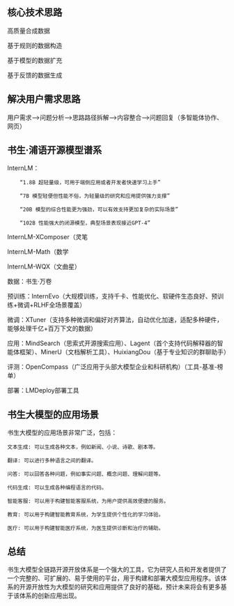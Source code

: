 ## 核心技术思路

高质量合成数据

基于规则的数据构造

基于模型的数据扩充

基于反馈的数据生成
## 解决用户需求思路

用户需求——>问题分析——>思路路径拆解——>内容整合——>问题回复（多智能体协作、网页）

## 书生·浦语开源模型谱系

InternLM：

        “1.8B 超轻量级，可用于端侧应用或者开发者快速学习上手”

        “7B 模型轻便但性能不俗，为轻量级的研究和应用提供强力支撑”

        “20B 模型的综合性能更为强劲，可以有效支持更加复杂的实际场景”

        “102B 性能强大的闭源模型，典型场景表现接近GPT-4”

InternLM-XComposer（灵笔

InternLM-Math（数学

InternLM-WQX（文曲星）

数据：书生·万卷

预训练：InternEvo（大规模训练，支持千卡、性能优化、软硬件生态良好、预训练+微调+RLHF全场景覆盖）

微调：XTuner（支持多种微调和偏好对齐算法，自动优化加速，适配多种硬件，能够处理千亿+百万下文的数据）

应用：MindSearch（思索式开源搜索应用）、Lagent（首个支持代码解释器的智能体框架）、MinerU（文档解析工具）、HuixiangDou（基于专业知识的群聊助手）

评测：OpenCompass（广泛应用于头部大模型企业和科研机构）（工具-基准-榜单）

部署：LMDeploy部署工具


## 书生大模型的应用场景

书生大模型的应用场景非常广泛，包括：

    文本生成: 可以生成各种文本，例如新闻、小说、诗歌、剧本等。

    翻译: 可以进行多种语言之间的翻译。

    问答: 可以回答各种问题，例如事实问题、概念问题、理解问题等。

    代码生成: 可以生成各种编程语言的代码。

    智能客服: 可以用于构建智能客服系统，为用户提供高效便捷的服务。

    教育: 可以用于构建智能教育系统，为学生提供个性化的学习体验。

    医疗: 可以用于构建智能医疗系统，为医生提供诊断和治疗的辅助。

## 总结

书生大模型全链路开源开放体系是一个强大的工具，它为研究人员和开发者提供了一个完整的、可扩展的、易于使用的平台，用于构建和部署大模型应用程序。该体系的开源开放性为大模型的研究和应用提供了良好的基础，预计未来将会有更多基于该体系的创新应用出现。
